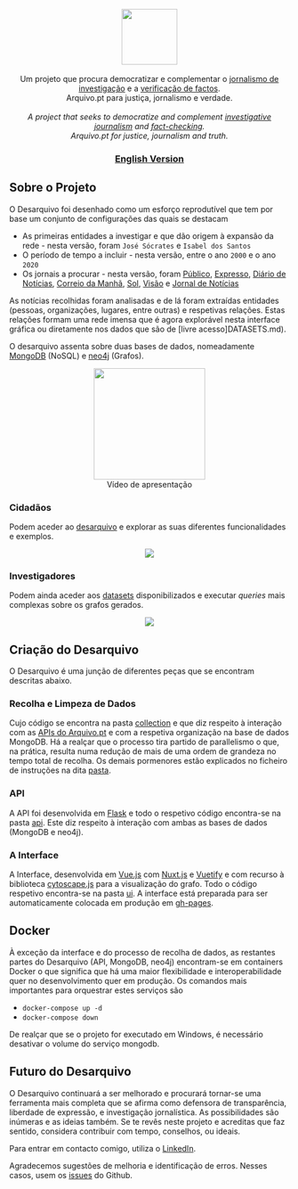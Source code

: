 <!-- <h1 align="center">Desarquivo</h1> -->

<p align="center">
<a href="https://msramalho.github.io/desarquivo/" >
<img height="100px" src="https://i.imgur.com/bbqpudq.gif" />
</a>
<br>
<br>
Um projeto que procura democratizar e complementar o <u>jornalismo de investigação</u> e a <u>verificação de factos</u>. 
<br>
Arquivo.pt para justiça, jornalismo e verdade.
<br>
<br>
<i>A project that seeks to democratize and complement <u>investigative journalism</u> and <u>fact-checking</u>.
<br>
Arquivo.pt for justice, journalism and truth.</i>
<br>
<h3 align="center"><a href="README_en.md">English Version</a></h3>
</p>

## Sobre o Projeto
O Desarquivo foi desenhado como um esforço reprodutível que tem por base um conjunto de configurações das quais se destacam

* As primeiras entidades a investigar e que dão origem à expansão da rede - nesta versão, foram `José Sócrates` e `Isabel dos Santos`
* O período de tempo a incluir - nesta versão, entre o ano `2000` e o ano `2020`
* Os jornais a procurar - nesta versão, foram [Público](https://www.publico.pt/), [Expresso](https://expresso.pt/), [Diário de Notícias](https://www.dn.pt/), [Correio da Manhã](https://www.cmjornal.pt/), [Sol](https://sol.sapo.pt/), [Visão](https://visao.sapo.pt/) e [Jornal de Notícias](https://www.jn.pt/)

As notícias recolhidas foram analisadas e de lá foram extraídas entidades (pessoas, organizações, lugares, entre outras) e respetivas relações. Estas relações formam uma rede imensa que é agora explorável nesta interface gráfica ou diretamente nos dados que são de [livre acesso]DATASETS.md).

O desarquivo assenta sobre duas bases de dados, nomeadamente [MongoDB](https://www.mongodb.com/) (NoSQL) e [neo4j](https://neo4j.com/) (Grafos).

<p align="center">
   <a href="https://youtu.be/tVlOUuRqIVU" >
      <img height="200px" src="https://i.imgur.com/0sHj6Fi.png"/>
   </a>
   <br>
   Vídeo de apresentação
</p>

### Cidadãos
Podem aceder ao [desarquivo](https://msramalho.github.io/desarquivo/) e explorar as suas diferentes funcionalidades e exemplos. 

<p align="center"><img src="https://i.imgur.com/NRxBO0h.png"/></p>


### Investigadores
Podem ainda aceder aos [datasets](DATASETS.md) disponibilizados e executar _queries_ mais complexas sobre os grafos gerados.

<p align="center"><img src="https://i.imgur.com/wNThGU0.png"/></p>

## Criação do Desarquivo
O Desarquivo é uma junção de diferentes peças que se encontram descritas abaixo.

### Recolha e Limpeza de Dados
Cujo código se encontra na pasta [collection](collection/) e que diz respeito à interação com as [APIs do Arquivo.pt](https://github.com/arquivo/pwa-technologies/wiki/APIs) e com a respetiva organização na base de dados MongoDB. Há a realçar que o processo tira partido de parallelismo o que, na prática, resulta numa redução de mais de uma ordem de grandeza no tempo total de recolha. Os demais pormenores estão explicados no ficheiro de instruções na dita [pasta](collection/).

### API
A API foi desenvolvida em [Flask](https://flask.palletsprojects.com/en/1.1.x/) e todo o respetivo código encontra-se na pasta [api](api/). Este diz respeito à interação com ambas as bases de dados (MongoDB e neo4j). 

### A Interface
A Interface, desenvolvida em [Vue.js](https://vuejs.org/) com [Nuxt.js](https://nuxtjs.org/) e [Vuetify](https://vuetifyjs.com/en/) e com recurso à biblioteca [cytoscape.js](https://js.cytoscape.org/) para a visualização do grafo. Todo o código respetivo encontra-se na pasta [ui](ui/). A interface está preparada para ser automaticamente colocada em produção em [gh-pages](https://pages.github.com/).

## Docker
À exceção da interface e do processo de recolha de dados, as restantes partes do Desarquivo (API, MongoDB, neo4j) encontram-se em containers Docker o que significa que há uma maior flexibilidade e interoperabilidade quer no desenvolvimento quer em produção. Os comandos mais importantes para orquestrar estes serviços são 
* `docker-compose up -d`
* `docker-compose down`

De realçar que se o projeto for executado em Windows, é necessário desativar o volume do serviço mongodb.

## Futuro do Desarquivo
O Desarquivo continuará a ser melhorado e procurará tornar-se uma ferramenta mais completa que se afirma como defensora de transparência, liberdade de expressão, e investigação jornalística. As possibilidades são inúmeras e as ideias também. Se te revês neste projeto e acreditas que faz sentido, considera contribuir com tempo, conselhos, ou ideais. 

Para entrar em contacto comigo, utiliza o [LinkedIn](https://www.linkedin.com/in/msramalho/). 

Agradecemos sugestões de melhoria e identificação de erros. Nesses casos, usem os [issues](https://github.com/msramalho/desarquivo/issues) do Github. 
